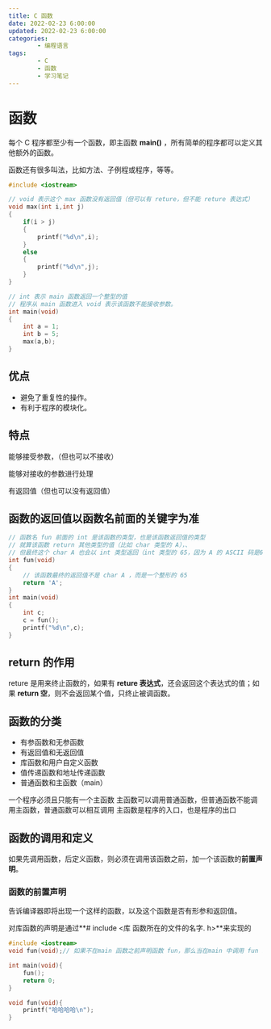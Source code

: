 ```yaml
---
title: C 函数
date: 2022-02-23 6:00:00
updated: 2022-02-23 6:00:00
categories:
        - 编程语言
tags:
        - C
        - 函数
        - 学习笔记
---
```


# 函数

每个 C 程序都至少有一个函数，即主函数 **main()** ，所有简单的程序都可以定义其他额外的函数。

函数还有很多叫法，比如方法、子例程或程序，等等。

```c
#include <iostream>

// void 表示这个 max 函数没有返回值（但可以有 reture，但不能 reture 表达式）
void max(int i,int j)
{
    if(i > j)
    {
        printf("%d\n",i);
    }
    else
    {
        printf("%d\n",j);
    }
}

// int 表示 main 函数返回一个整型的值
// 程序从 main 函数进入 void 表示该函数不能接收参数。
int main(void)
{
    int a = 1;
    int b = 5;
    max(a,b);
}

```

## 优点

- 避免了重复性的操作。
- 有利于程序的模块化。

## 特点

能够接受参数，（但也可以不接收）

能够对接收的参数进行处理

有返回值（但也可以没有返回值）

## 函数的返回值以函数名前面的关键字为准

```c
// 函数名 fun 前面的 int 是该函数的类型，也是该函数返回值的类型
// 就算该函数 return 其他类型的值（比如 char 类型的 A），、
// 但最终这个 char A 也会以 int 类型返回（int 类型的 65，因为 A 的 ASCII 码是65）。
int fun(void)
{
    // 该函数最终的返回值不是 char A ，而是一个整形的 65
    return 'A';
}
int main(void)
{
    int c;
    c = fun();
    printf("%d\n",c);
}
```

## return 的作用

reture 是用来终止函数的，如果有 **reture 表达式**，还会返回这个表达式的值；如果 **return 空**，则不会返回某个值，只终止被调函数。

## 函数的分类

- 有参函数和无参函数
- 有返回值和无返回值
- 库函数和用户自定义函数
- 值传递函数和地址传递函数
- 普通函数和主函数（main）

一个程序必须且只能有一个主函数
主函数可以调用普通函数，但普通函数不能调用主函数，普通函数可以相互调用
主函数是程序的入口，也是程序的出口

## 函数的调用和定义

如果先调用函数，后定义函数，则必须在调用该函数之前，加一个该函数的**前置声明**。

### **函数的前置声明**

告诉编译器即将出现一个这样的函数，以及这个函数是否有形参和返回值。

对库函数的声明是通过**# include <库 函数所在的文件的名字. h>**来实现的

```c
#include <iostream>
void fun(void);// 如果不在main 函数之前声明函数 fun，那么当在main 中调用 fun 时，会 error

int main(void){
    fun();
    return 0;
}

void fun(void){
    printf("哈哈哈哈\n");
}

```
